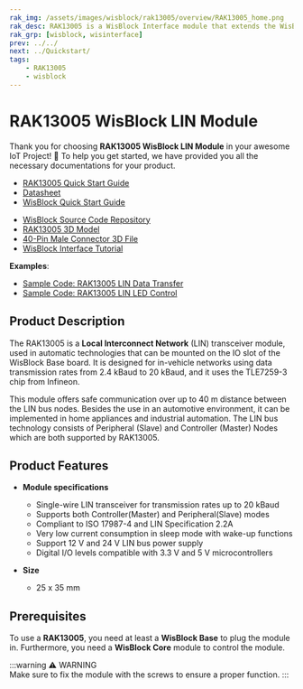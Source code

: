 ```yaml
---
rak_img: /assets/images/wisblock/rak13005/overview/RAK13005_home.png
rak_desc: RAK13005 is a WisBlock Interface module that extends the WisBlock system with a LIN module. It is designed for in-vehicle networks using data transmission rates up to 20 kBaud.
rak_grp: [wisblock, wisinterface]
prev: ../../
next: ../Quickstart/
tags:
    - RAK13005
    - wisblock
---
```


# RAK13005 WisBlock LIN Module

Thank you for choosing **RAK13005 WisBlock LIN Module** in your awesome IoT Project! 🎉 To help you get started, we have provided you all the necessary documentations for your product.

* [RAK13005 Quick Start Guide](../Quickstart/)
* [Datasheet](../Datasheet/)
* <a href="../../Quickstart/" target="_blank">WisBlock Quick Start Guide</a>
<!---* [WisBlock Quick Start Guide](../../Quickstart/)-->
* [WisBlock Source Code Repository](https://github.com/RAKWireless/WisBlock/)
* [RAK13005 3D Model](https://downloads.rakwireless.com/3D_File/WisBlock/3D_RAK13005.stp)
* [40-Pin Male Connector 3D File](https://downloads.rakwireless.com/3D_File/Accessory/WisConnector/M40S1003K6M.stp)
* [WisBlock Interface Tutorial](/Knowledge-Hub/Learn/WisBlock-IO-Tutorial/)


**Examples**:

* [Sample Code: RAK13005 LIN Data Transfer](https://github.com/RAKWireless/WisBlock/tree/master/examples/common/IO/RAK13005_LIN_BUS/LINBusCommunication)
* [Sample Code: RAK13005 LIN LED Control](https://github.com/RAKWireless/WisBlock/tree/master/examples/common/IO/RAK13005_LIN_BUS/LINBusControlLED)

## Product Description

The RAK13005 is a **Local Interconnect Network** (LIN) transceiver module, used in automatic technologies that can be mounted on the IO slot of the WisBlock Base board. It is designed for in-vehicle networks using data transmission rates from 2.4&nbsp;kBaud to 20&nbsp;kBaud, and it uses the TLE7259-3 chip from Infineon. 

This module offers safe communication over up to 40&nbsp;m distance between the LIN bus nodes. Besides the use in an automotive environment, it can be implemented in home appliances and industrial automation. The LIN bus technology consists of Peripheral (Slave) and Controller (Master) Nodes which are both supported by RAK13005.

## Product Features

* **Module specifications**

    *   Single-wire LIN transceiver for transmission rates up to 20&nbsp;kBaud
    *   Supports both Controller(Master) and Peripheral(Slave) modes
    *   Compliant to ISO 17987-4 and LIN Specification 2.2A
    *   Very low current consumption in sleep mode with wake-up functions
    *   Support 12&nbsp;V and 24&nbsp;V LIN bus power supply
    *   Digital I/O levels compatible with 3.3&nbsp;V and 5&nbsp;V microcontrollers

* **Size**
    * 25 x 35&nbsp;mm

## Prerequisites

To use a **RAK13005**, you need at least a **WisBlock Base** to plug the module in. Furthermore, you need a **WisBlock Core** module to control the module.

:::warning ⚠️ WARNING    
Make sure to fix the module with the screws to ensure a proper function.
:::